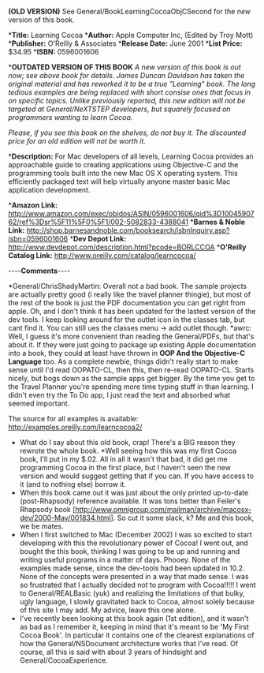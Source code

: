 

**(OLD VERSION)** See General/BookLearningCocoaObjCSecond for the *new* version of this book.


***Title:**
Learning Cocoa
***Author:**
Apple Computer Inc, (Edited by Troy Mott)
***Publisher:**
O'Reilly & Associates
***Release Date:**
June 2001
***List Price:**
$34.95
***ISBN:**
0596001606


***OUTDATED VERSION OF THIS BOOK**
*A new version of this book is out now; see above book for details.  James Duncan Davidson has taken the original material and has reworked it to be a true "Learning" book. The long tedious examples are being replaced with short consise ones that focus in on specific topics. Unlike previously reported, this new edition will not be targeted at General/NeXTSTEP developers, but squarely focused on programmers wanting to learn Cocoa.*

*Please, if you see this book on the shelves, do not buy it. The discounted price for an old edition will not be worth it.*

***Description:**
For Mac developers of all levels, Learning Cocoa provides an approachable guide to creating applications using Objective-C and the programming tools built into the new Mac OS X operating system. This efficiently packaged text will help virtually anyone master basic Mac application development.

***Amazon Link:**
http://www.amazon.com/exec/obidos/ASIN/0596001606/qid%3D1004590762/ref%3Dsr%5F11%5F0%5F1/002-5082833-4388041
***Barnes & Noble Link:**
http://shop.barnesandnoble.com/booksearch/isbnInquiry.asp?isbn=0596001606
***Dev Depot Link:**
http://www.devdepot.com/description.html?pcode=BORLCCOA
***O'Reilly Catalog Link:**
http://www.oreilly.com/catalog/learncocoa/


----**Comments**----


*General/ChrisShadyMartin: Overall not a bad book.  The sample projects are actually pretty good (i really like the travel planner thingie), but most of the rest of the book is just the PDF documentation you can get right from apple.  Oh, and I don't think it has been updated for the lastest version of the dev tools.  I keep looking around for the outlet icon in the classes tab, but cant find it. You can still ues the classes menu -> add outlet though.
*awrc: Well, I guess it's more convenient than reading the General/PDFs, but that's about it.  If they were just going to package up existing Apple documentation into a book, they could at least have thrown in **OOP And the Objective-C Language** too.  As a complete newbie, things didn't really start to make sense until I'd read OOPATO-CL, then this, then re-read OOPATO-CL.  Starts nicely, but bogs down as the sample apps get bigger.  By the time you get to the Travel Planner you're spending more time typing stuff in than learning.  I didn't even try the To Do app, I just read the text and absorbed what seemed important.

The source for all examples is available:  http://examples.oreilly.com/learncocoa2/

* What do I say about this old book, crap! There's a BIG reason they rewrote the whole book.
*Well seeing how this was my first Cocoa book, I'll put in my $.02.  All in all it wasn't that bad, it did get me programming Cocoa in the first place, but I haven't seen the new version and would suggest getting that if you can.  If you have access to it (and to nothing else) borrow it.
* When this book came out it was just about the only printed up-to-date (post-Rhapsody) reference available. It was tons better than Feiler's Rhapsody book [http://www.omnigroup.com/mailman/archive/macosx-dev/2000-May/001834.html]. So cut it some slack, k? Me and this book, we be mates.
* When I first switched to Mac (December 2002) I was so excited to start developing with this the revolutionary power of Cocoa! I went out, and bought the this book, thinking I was going to be up and running and writing useful programs in a matter of days. Phooey. None of the examples made sense, since the dev-tools had been updated in 10.2. None of the concepts were presented in a way that made sense. I was so frustrated that I actually decided not to program with Cocoa!!!!! I went to General/REALBasic (yuk) and realizing the limitations of that bulky, ugly language, I slowly gravitated back to Cocoa, almost solely because of this site I may add. My advice, leave this one alone.
* I've recently been looking at this book again (1st edition), and it wasn't as bad as I remember it, keeping in mind that it's meant to be 'My First Cocoa Book'. In particular it contains one of the clearest explanations of how the General/NSDocument architecture works that I've read. Of course, all this is said with about 3 years of hindsight and General/CocoaExperience.